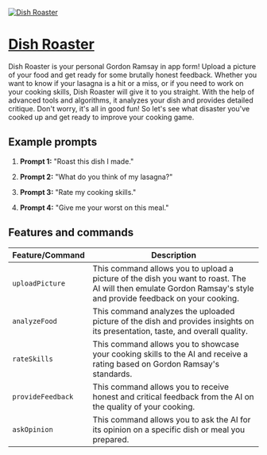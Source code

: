 [![Dish Roaster](https://files.oaiusercontent.com/file-ZqQDeu3O3zRILDKUkFKS51hM?se=2123-10-20T20%3A02%3A44Z&sp=r&sv=2021-08-06&sr=b&rscc=max-age%3D31536000%2C%20immutable&rscd=attachment%3B%20filename%3D6a210526-9373-442b-8d35-c8ec04cd3e8f.png&sig=vAL3FaaahrVY%2BuepL7I1CKyW019qO5VVRN%2BNd37OSMo%3D)](undefined)

# [Dish Roaster](undefined)

Dish Roaster is your personal Gordon Ramsay in app form! Upload a picture of your food and get ready for some brutally honest feedback. Whether you want to know if your lasagna is a hit or a miss, or if you need to work on your cooking skills, Dish Roaster will give it to you straight. With the help of advanced tools and algorithms, it analyzes your dish and provides detailed critique. Don't worry, it's all in good fun! So let's see what disaster you've cooked up and get ready to improve your cooking game.

## Example prompts

1. **Prompt 1:** "Roast this dish I made."

2. **Prompt 2:** "What do you think of my lasagna?"

3. **Prompt 3:** "Rate my cooking skills."

4. **Prompt 4:** "Give me your worst on this meal."


## Features and commands

| Feature/Command | Description |
| --- | --- |
| `uploadPicture` | This command allows you to upload a picture of the dish you want to roast. The AI will then emulate Gordon Ramsay's style and provide feedback on your cooking. |
| `analyzeFood` | This command analyzes the uploaded picture of the dish and provides insights on its presentation, taste, and overall quality. |
| `rateSkills` | This command allows you to showcase your cooking skills to the AI and receive a rating based on Gordon Ramsay's standards. |
| `provideFeedback` | This command allows you to receive honest and critical feedback from the AI on the quality of your cooking. |
| `askOpinion` | This command allows you to ask the AI for its opinion on a specific dish or meal you prepared. |